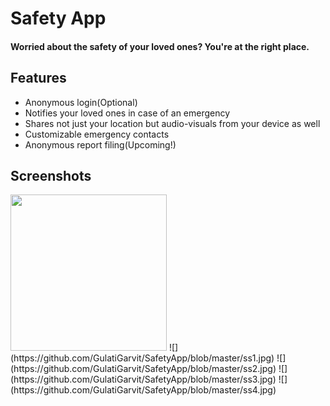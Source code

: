 # Safety App
#### Worried about the safety of your loved ones? You're at the right place.


## Features
- Anonymous login(Optional)
- Notifies your loved ones in case of an emergency
- Shares not just your location but audio-visuals from your device as well
- Customizable emergency contacts
- Anonymous report filing(Upcoming!)

## Screenshots
<img src="https://github.com/GulatiGarvit/SafetyApp/blob/master/ezgif.com-gif-maker.gif" width="250" height="250"/>
![](https://github.com/GulatiGarvit/SafetyApp/blob/master/ss1.jpg)
![](https://github.com/GulatiGarvit/SafetyApp/blob/master/ss2.jpg)
![](https://github.com/GulatiGarvit/SafetyApp/blob/master/ss3.jpg)
![](https://github.com/GulatiGarvit/SafetyApp/blob/master/ss4.jpg)
